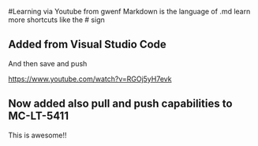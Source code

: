 #Learning via Youtube from gwenf
Markdown is the language of .md  learn more shortcuts like the # sign

## Added from Visual Studio Code
And then save and push

https://www.youtube.com/watch?v=RGOj5yH7evk


## Now added also pull and push capabilities to MC-LT-5411
This is awesome!!